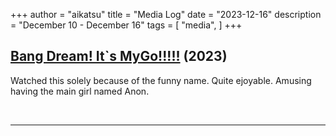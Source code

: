 +++
author = "aikatsu"
title = "Media Log"
date = "2023-12-16"
description = "December 10 - December 16"
tags = [
    "media",
]
+++

## [Bang Dream! It`s MyGo!!!!!](https://anidb.net/anime/17981) (2023)
<!--more-->

Watched this solely because of the funny name. Quite ejoyable. Amusing having the main girl named Anon. 

<br>

---

<br>







